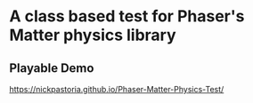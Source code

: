 # A class based test for Phaser's Matter physics library

## Playable Demo
 https://nickpastoria.github.io/Phaser-Matter-Physics-Test/